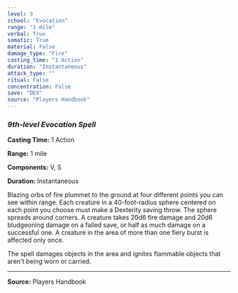 ```yaml
---
level: 9
school: "Evocation"
range: "1 mile"
verbal: True
somatic: True
material: False
damage_type: "Fire"
casting_time: "1 Action"
duration: "Instantaneous"
attack_type: ""
ritual: False
concentration: False
save: "DEX"
source: "Players Handbook"
---
```


### *9th-level Evocation Spell*

**Casting Time:** 1 Action

**Range:** 1 mile

**Components:** V, S

**Duration:** Instantaneous

Blazing orbs of fire plummet to the ground at four different points you can see within range. Each creature in a 40-foot-radius sphere centered on each point you choose must make a Dexterity saving throw. The sphere spreads around corners. A creature takes 20d6 fire damage and 20d6 bludgeoning damage on a failed save, or half as much damage on a successful one. A creature in the area of more than one fiery burst is affected only once.
 
 The spell damages objects in the area and ignites flammable objects that aren't being worn or carried.

---
**Source:** Players Handbook
